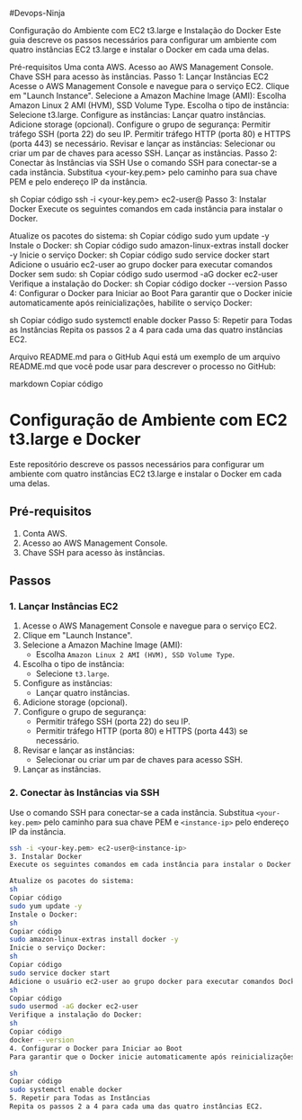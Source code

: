#Devops-Ninja

Configuração do Ambiente com EC2 t3.large e Instalação do Docker
Este guia descreve os passos necessários para configurar um ambiente com quatro instâncias EC2 t3.large e instalar o Docker em cada uma delas.

Pré-requisitos
Uma conta AWS.
Acesso ao AWS Management Console.
Chave SSH para acesso às instâncias.
Passo 1: Lançar Instâncias EC2
Acesse o AWS Management Console e navegue para o serviço EC2.
Clique em "Launch Instance".
Selecione a Amazon Machine Image (AMI):
Escolha Amazon Linux 2 AMI (HVM), SSD Volume Type.
Escolha o tipo de instância:
Selecione t3.large.
Configure as instâncias:
Lançar quatro instâncias.
Adicione storage (opcional).
Configure o grupo de segurança:
Permitir tráfego SSH (porta 22) do seu IP.
Permitir tráfego HTTP (porta 80) e HTTPS (porta 443) se necessário.
Revisar e lançar as instâncias:
Selecionar ou criar um par de chaves para acesso SSH.
Lançar as instâncias.
Passo 2: Conectar às Instâncias via SSH
Use o comando SSH para conectar-se a cada instância. Substitua <your-key.pem> pelo caminho para sua chave PEM e <instance-ip> pelo endereço IP da instância.

sh
Copiar código
ssh -i <your-key.pem> ec2-user@<instance-ip>
Passo 3: Instalar Docker
Execute os seguintes comandos em cada instância para instalar o Docker.

Atualize os pacotes do sistema:
sh
Copiar código
sudo yum update -y
Instale o Docker:
sh
Copiar código
sudo amazon-linux-extras install docker -y
Inicie o serviço Docker:
sh
Copiar código
sudo service docker start
Adicione o usuário ec2-user ao grupo docker para executar comandos Docker sem sudo:
sh
Copiar código
sudo usermod -aG docker ec2-user
Verifique a instalação do Docker:
sh
Copiar código
docker --version
Passo 4: Configurar o Docker para Iniciar ao Boot
Para garantir que o Docker inicie automaticamente após reinicializações, habilite o serviço Docker:

sh
Copiar código
sudo systemctl enable docker
Passo 5: Repetir para Todas as Instâncias
Repita os passos 2 a 4 para cada uma das quatro instâncias EC2.

Arquivo README.md para o GitHub
Aqui está um exemplo de um arquivo README.md que você pode usar para descrever o processo no GitHub:

markdown
Copiar código
# Configuração de Ambiente com EC2 t3.large e Docker

Este repositório descreve os passos necessários para configurar um ambiente com quatro instâncias EC2 t3.large e instalar o Docker em cada uma delas.

## Pré-requisitos

1. Conta AWS.
2. Acesso ao AWS Management Console.
3. Chave SSH para acesso às instâncias.

## Passos

### 1. Lançar Instâncias EC2

1. Acesse o AWS Management Console e navegue para o serviço EC2.
2. Clique em "Launch Instance".
3. Selecione a Amazon Machine Image (AMI):
    - Escolha `Amazon Linux 2 AMI (HVM), SSD Volume Type`.
4. Escolha o tipo de instância:
    - Selecione `t3.large`.
5. Configure as instâncias:
    - Lançar quatro instâncias.
6. Adicione storage (opcional).
7. Configure o grupo de segurança:
    - Permitir tráfego SSH (porta 22) do seu IP.
    - Permitir tráfego HTTP (porta 80) e HTTPS (porta 443) se necessário.
8. Revisar e lançar as instâncias:
    - Selecionar ou criar um par de chaves para acesso SSH.
9. Lançar as instâncias.

### 2. Conectar às Instâncias via SSH

Use o comando SSH para conectar-se a cada instância. Substitua `<your-key.pem>` pelo caminho para sua chave PEM e `<instance-ip>` pelo endereço IP da instância.

```sh
ssh -i <your-key.pem> ec2-user@<instance-ip>
3. Instalar Docker
Execute os seguintes comandos em cada instância para instalar o Docker.

Atualize os pacotes do sistema:
sh
Copiar código
sudo yum update -y
Instale o Docker:
sh
Copiar código
sudo amazon-linux-extras install docker -y
Inicie o serviço Docker:
sh
Copiar código
sudo service docker start
Adicione o usuário ec2-user ao grupo docker para executar comandos Docker sem sudo:
sh
Copiar código
sudo usermod -aG docker ec2-user
Verifique a instalação do Docker:
sh
Copiar código
docker --version
4. Configurar o Docker para Iniciar ao Boot
Para garantir que o Docker inicie automaticamente após reinicializações, habilite o serviço Docker:

sh
Copiar código
sudo systemctl enable docker
5. Repetir para Todas as Instâncias
Repita os passos 2 a 4 para cada uma das quatro instâncias EC2.

